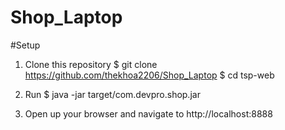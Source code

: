 # Shop_Laptop

#Setup

1. Clone this repository
$ git clone https://github.com/thekhoa2206/Shop_Laptop
$ cd tsp-web 

2. Run 
$ java -jar target/com.devpro.shop.jar

3. Open up your browser and navigate to http://localhost:8888
